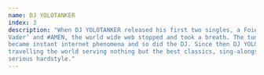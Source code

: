 ```yaml
---
name: DJ YOLOTANKER
index: 3
description: "When DJ YOLOTANKER released his first two singles, a Foie Gras remix of Christoff’s ‘Onze
Vader’ and #AMEN, the world wide web stopped and took a breath. The tunes and videoclip
became instant internet phenomena and so did the DJ. Since then DJ YOLOTANKER is
travelling the world serving nothing but the best classics, sing-alongs & polonaises with a
serious hardstyle."
---
```

